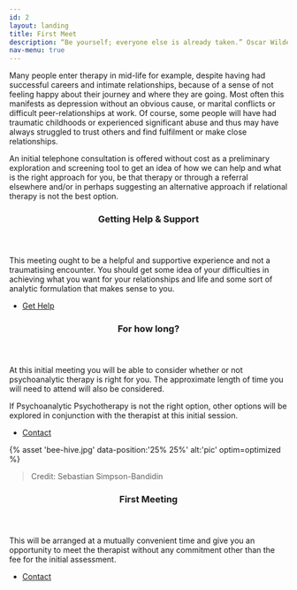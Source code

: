 ```yaml
---
id: 2
layout: landing
title: First Meet
description: “Be yourself; everyone else is already taken.” Oscar Wilde <br> Unfortunately, this is not always straightforward. Being “oneself “is often a difficult journey, as from an early age we pick up expectations from many significant others and influential people in our lives.<br>
nav-menu: true
---
```


<!-- Main -->

<div id="main">

<!-- One -->

<section id="one">
	<div class="inner">
		<p>Many people enter therapy in mid-life for example, despite having had successful careers and intimate relationships, because of a sense of not feeling happy about their journey and where they are going. Most often this manifests as depression without an obvious cause, or marital conflicts or difficult peer-relationships at work. Of course, some people will have had traumatic childhoods or experienced significant abuse and thus may have always struggled to trust others and find fulfilment or make close relationships.</p>
		<p>An initial telephone consultation is offered without cost as a preliminary exploration and screening tool to get an idea of how we can help and what is the right approach for you, be that therapy or through a referral elsewhere and/or in perhaps suggesting an alternative approach if relational therapy is not the best option.</p>
	</div>
</section>

<!-- two -->

<section id="two">
		<div class="row inner">
			<div class="6u 12u$(small)">
				<div class="inner">
					<header class="major">
						<h3>Getting Help & Support</h3>
					</header>
					<p>This meeting ought to be a helpful and supportive experience and not a traumatising encounter.
						You should get some idea of your difficulties in achieving what you want for your relationships and life and some sort of analytic formulation that makes sense to you.</p>
					<ul class="actions">
						<li><a href="{{ 'contact.html' | relative_url  }}" class="button">Get Help</a></li>
					</ul>
				</div>
			</div>
			<div class="6u 12u$(small)">
				<div class="inner">
					<header class="major">
						<h3>For how long?</h3>
					</header>
					<p>At this initial meeting you will be able to consider whether or not psychoanalytic therapy is right
					for you. The approximate length of time you will need to attend will also be considered.</p>
					<p>If Psychoanalytic Psychotherapy is not the right option, other options will be explored in
					conjunction with the therapist at this initial session.</p>
					<ul class="actions">
						<li><a href="{{ 'contact.html' | relative_url  }}" class="button">Contact</a></li>
					</ul>
				</div>
			</div>
		</div>
	</section>

<section id="three" class="spotlights">
	<section>
		<div class="image">
			{% asset 'bee-hive.jpg' data-position:'25% 25%' alt:'pic' optim=optimized %}
			<blockquote class="imageOverlay">Credit: Sebastian Simpson-Bandidin</blockquote>
		</div>
		<div class="content">
			<div class="inner">
				<header class="major">
					<h3>First Meeting</h3>
				</header>
				<p>This will be arranged at a mutually convenient time and give you an opportunity to meet the therapist without any commitment other than the fee for the initial assessment.</p>
				<ul class="actions">
					<li><a href="{{ 'contact.html' | relative_url  }}" class="button">Contact</a></li>
				</ul>
			</div>
		</div>
	</section>
</section>

</div>
